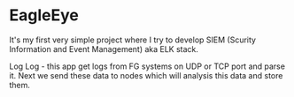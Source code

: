 # EagleEye
It's my first very simple project where I try to develop SIEM (Scurity Information and Event Management) aka ELK stack.

Log Log - this app get logs from FG systems on UDP or TCP port and parse it. Next we send these data to nodes which will analysis this data and store them.
